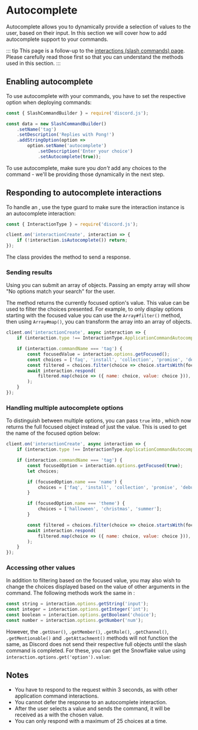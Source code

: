 # Autocomplete

Autocomplete allows you to dynamically provide a selection of values to the user, based on their input. In this section we will cover how to add autocomplete support to your commands.

::: tip
This page is a follow-up to the [interactions (slash commands) page](/interactions/slash-commands.md). Please carefully read those first so that you can understand the methods used in this section.
:::

## Enabling autocomplete

To use autocomplete with your commands, you have to set the respective option when deploying commands:

```js {9}
const { SlashCommandBuilder } = require('discord.js');

const data = new SlashCommandBuilder()
	.setName('tag')
	.setDescription('Replies with Pong!')
	.addStringOption(option =>
		option.setName('autocomplete')
			.setDescription('Enter your choice')
			.setAutocomplete(true));
```

To use autocomplete, make sure you _don't_ add any choices to the command - we'll be providing those dynamically in the next step.

## Responding to autocomplete interactions

To handle an <DocsLink path="class/AutocompleteInteraction"/>, use the <DocsLink path="class/BaseInteraction?scrollTo=isAutocomplete"/> type guard to make sure the interaction instance is an autocomplete interaction:

<!-- eslint-skip -->

```js {1,4}
const { InteractionType } = require('discord.js');

client.on('interactionCreate', interaction => {
	if (!interaction.isAutocomplete()) return;
});
```

The <DocsLink path="class/AutocompleteInteraction"/> class provides the <DocsLink path="class/AutocompleteInteraction?scrollTo=respond"/> method to send a response.

### Sending results

Using <DocsLink path="class/AutocompleteInteraction?scrollTo=respond" /> you can submit an array of <DocsLink path="typedef/ApplicationCommandOptionChoiceData" /> objects. Passing an empty array will show "No options match your search" for the user.

The <DocsLink path="class/CommandInteractionOptionResolver?scrollTo=getFocused" /> method returns the currently focused option's value. This value can be used to filter the choices presented. For example, to only display options starting with the focused value you can use the `Array#filter()` method, then using `Array#map()`, you can transform the array into an array of <DocsLink path="typedef/ApplicationCommandOptionChoiceData" /> objects.

```js {4-11}
client.on('interactionCreate', async interaction => {
	if (interaction.type !== InteractionType.ApplicationCommandAutocomplete) return;

	if (interaction.commandName === 'tag') {
		const focusedValue = interaction.options.getFocused();
		const choices = ['faq', 'install', 'collection', 'promise', 'debug'];
		const filtered = choices.filter(choice => choice.startsWith(focusedValue));
		await interaction.respond(
			filtered.map(choice => ({ name: choice, value: choice })),
		);
	}
});
```

### Handling multiple autocomplete options

To distinguish between multiple options, you can pass `true` into <DocsLink path="class/CommandInteractionOptionResolver?scrollTo=getFocused"/>, which now returns the full focused object instead of just the value. This is used to get the name of the focused option below:

```js {5-16}
client.on('interactionCreate', async interaction => {
	if (interaction.type !== InteractionType.ApplicationCommandAutocomplete) return;

	if (interaction.commandName === 'tag') {
		const focusedOption = interaction.options.getFocused(true);
		let choices;

		if (focusedOption.name === 'name') {
			choices = ['faq', 'install', 'collection', 'promise', 'debug'];
		}

		if (focusedOption.name === 'theme') {
			choices = ['halloween', 'christmas', 'summer'];
		}

		const filtered = choices.filter(choice => choice.startsWith(focusedOption.value));
		await interaction.respond(
			filtered.map(choice => ({ name: choice, value: choice })),
		);
	}
});
```

### Accessing other values

In addition to filtering based on the focused value, you may also wish to change the choices displayed based on the value of other arguments in the command. The following methods work the same in <DocsLink path="class/AutocompleteInteraction"/>:

```js
const string = interaction.options.getString('input');
const integer = interaction.options.getInteger('int');
const boolean = interaction.options.getBoolean('choice');
const number = interaction.options.getNumber('num');
```

However, the `.getUser()`, `.getMember()`, `.getRole()`, `.getChannel()`, `.getMentionable()` and `.getAttachment()` methods will not function the same, as Discord does not send their respective full objects until the slash command is completed. For these, you can get the Snowflake value using `interaction.options.get('option').value`:


## Notes

- You have to respond to the request within 3 seconds, as with other application command interactions.
- You cannot defer the response to an autocomplete interaction.
- After the user selects a value and sends the command, it will be received as a <DocsLink path="class/ChatInputCommandInteraction"/> with the chosen value.
- You can only respond with a maximum of 25 choices at a time.
